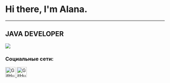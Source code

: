 # Hi there, I'm Alana.

---

## JAVA DEVELOPER

<div align="left">
        <img src="https://media3.giphy.com/media/v1.Y2lkPTc5MGI3NjExeW82ajdoY202aWh4bXpxMDduYzg1dXVqdnVhb3FvejV3YXdwNDE2OSZlcD12MV9pbnRlcm5hbF9naWZfYnlfaWQmY3Q9Zw/QDjpIL6oNCVZ4qzGs7/giphy.gif" />
</div>

### Социальные сети:

<div align="left">
  <a href="https://t.me/allnnel" target="_blank" rel="noreferrer">
        <img src="https://w7.pngwing.com/pngs/309/9/png-transparent-telegram-computer-icons-messaging-apps-others-miscellaneous-angle-triangle.png" width="32" height="32" alt="GitHub" />
    </a>
        <a href="https://www.github.com/allnnel" target="_blank" rel="noreferrer">
        <img src="https://raw.githubusercontent.com/danielcranney/readme-generator/main/public/icons/socials/github.svg" width="32" height="32" alt="GitHub" />
    </a>
</div>
